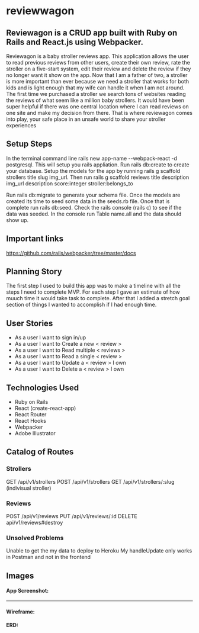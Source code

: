 # reviewwagon

## Reviewagon is a CRUD app built with Ruby on Rails and React.js using Webpacker.

Reviewagon is a baby stroller reviews app. This application allows the user to read previous reviews from other users, create their own review, rate the stroller on a five-start system, edit their review and delete the review if they no longer want it show on the app. Now that I am a father of two, a stroller is more important than ever because we need a stroller that works for both kids and is light enough that my wife can handle it when I am not around. The first time we purchased a stroller we search tons of websites reading the reviews of  what seem like a million baby strollers. It would have been super helpful if there was one central location where I can read reviews on one site and make my decision from there. That is where reviewagon comes into play, your safe place in an unsafe world to share your stroller experiences

## Setup Steps

In the terminal command line rails new app-name --webpack-react -d postgresql. This will setup you rails appliation. Run rails db:create to create your database.  Setup the models for the app by running rails g scaffold strollers title slug  img_url. Then run rails g scaffold reviews title description img_url description score:integer stroller:belongs_to

Run rails db:migrate to generate your schema file. Once the models are created its time to seed some data in the seeds.rb file. Once that is complete run rails db:seed. Check the rails console (rails c) to see if the data was seeded. In the console run Table name.all and the data should show up.

## Important links
https://github.com/rails/webpacker/tree/master/docs




## Planning Story
The first step I used to build this app was to make a timeline with all the steps I need to complete MVP. For each step I gave an estimate of how muuch time it would take task to complete. After that I added a stretch goal section of things I wanted to accomplish if I had enough time.   



## User Stories

- As a user I want to sign in/up
- As a user I want to Create a new < review >
- As a user I want to Read multiple < reviews >
- As a user I want to Read a single < review >
- As a user I want to Update a < review > I own
- As a user I want to Delete a < review > I own

## Technologies Used
* Ruby on Rails
* React (create-react-app)
* React Router
* React Hooks
* Webpacker
* Adobe Illustrator


## Catalog of Routes

### Strollers
GET    /api/v1/strollers
POST   /api/v1/strollers
GET    /api/v1/strollers/:slug (indivisual stroller)
### Reviews
POST   /api/v1/reviews
PUT    /api/v1/reviews/:id
DELETE api/v1/reviews#destroy



### Unsolved Problems
Unable to get the my data to deploy to Heroku
My handleUpdate only works in Postman and not in the frontend


## Images

#### App Screenshot:

---

#### Wireframe:

#### ERD:
